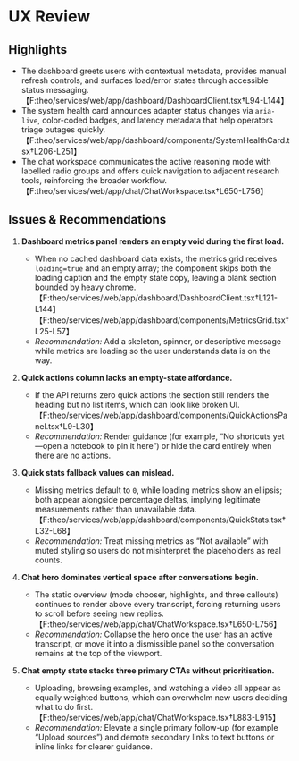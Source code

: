 # UX Review

## Highlights
- The dashboard greets users with contextual metadata, provides manual refresh controls, and surfaces load/error states through accessible status messaging. 【F:theo/services/web/app/dashboard/DashboardClient.tsx†L94-L144】
- The system health card announces adapter status changes via `aria-live`, color-coded badges, and latency metadata that help operators triage outages quickly. 【F:theo/services/web/app/dashboard/components/SystemHealthCard.tsx†L206-L251】
- The chat workspace communicates the active reasoning mode with labelled radio groups and offers quick navigation to adjacent research tools, reinforcing the broader workflow. 【F:theo/services/web/app/chat/ChatWorkspace.tsx†L650-L756】

## Issues & Recommendations

1. **Dashboard metrics panel renders an empty void during the first load.**
   - When no cached dashboard data exists, the metrics grid receives `loading=true` and an empty array; the component skips both the loading caption and the empty state copy, leaving a blank section bounded by heavy chrome. 【F:theo/services/web/app/dashboard/DashboardClient.tsx†L121-L144】【F:theo/services/web/app/dashboard/components/MetricsGrid.tsx†L25-L57】
   - *Recommendation:* Add a skeleton, spinner, or descriptive message while metrics are loading so the user understands data is on the way.

2. **Quick actions column lacks an empty-state affordance.**
   - If the API returns zero quick actions the section still renders the heading but no list items, which can look like broken UI. 【F:theo/services/web/app/dashboard/components/QuickActionsPanel.tsx†L9-L30】
   - *Recommendation:* Render guidance (for example, “No shortcuts yet—open a notebook to pin it here”) or hide the card entirely when there are no actions.

3. **Quick stats fallback values can mislead.**
   - Missing metrics default to `0`, while loading metrics show an ellipsis; both appear alongside percentage deltas, implying legitimate measurements rather than unavailable data. 【F:theo/services/web/app/dashboard/components/QuickStats.tsx†L32-L68】
   - *Recommendation:* Treat missing metrics as “Not available” with muted styling so users do not misinterpret the placeholders as real counts.

4. **Chat hero dominates vertical space after conversations begin.**
   - The static overview (mode chooser, highlights, and three callouts) continues to render above every transcript, forcing returning users to scroll before seeing new replies. 【F:theo/services/web/app/chat/ChatWorkspace.tsx†L650-L756】
   - *Recommendation:* Collapse the hero once the user has an active transcript, or move it into a dismissible panel so the conversation remains at the top of the viewport.

5. **Chat empty state stacks three primary CTAs without prioritisation.**
   - Uploading, browsing examples, and watching a video all appear as equally weighted buttons, which can overwhelm new users deciding what to do first. 【F:theo/services/web/app/chat/ChatWorkspace.tsx†L883-L915】
   - *Recommendation:* Elevate a single primary follow-up (for example “Upload sources”) and demote secondary links to text buttons or inline links for clearer guidance.
